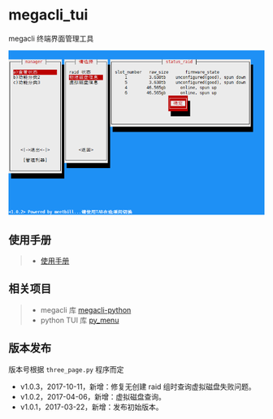 # megacli_tui
megacli 终端界面管理工具

![Screenshot](images/lvinfo.png)

## 使用手册

> * [使用手册](https://github.com/BillWang139967/megacli_tui/wiki)

## 相关项目

> * megacli 库 [megacli-python](https://github.com/m4ce/megacli-python)
> * python TUI 库 [py_menu](https://github.com/BillWang139967/py_menu)

## 版本发布

版本号根据 `three_page.py` 程序而定

* v1.0.3，2017-10-11，新增：修复无创建 raid 组时查询虚拟磁盘失败问题。
* v1.0.2，2017-04-06，新增：虚拟磁盘查询。
* v1.0.1，2017-03-22，新增：发布初始版本。
